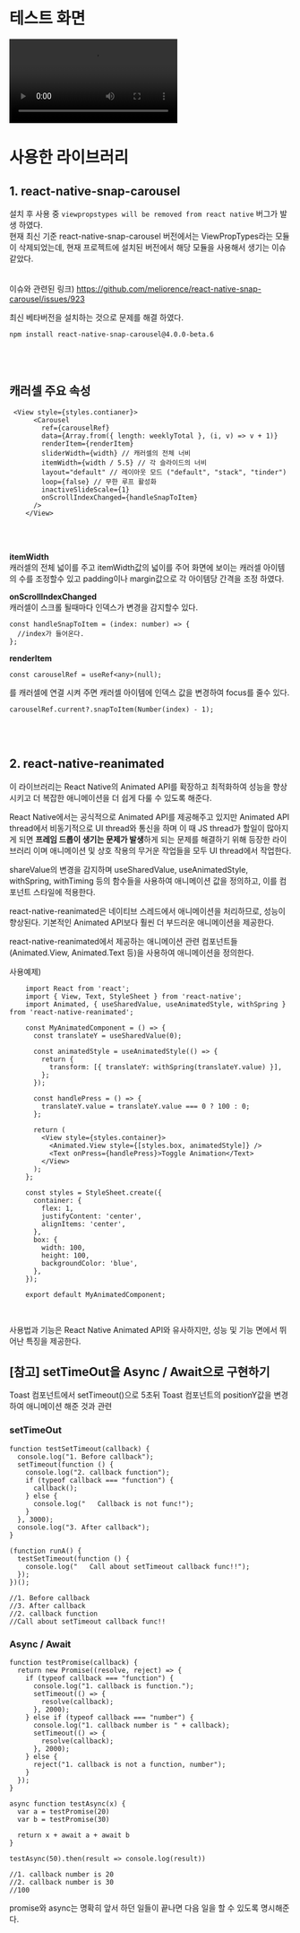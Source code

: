 # 테스트 화면


<video src="https://private-user-images.githubusercontent.com/138950568/288395576-b922a32b-da44-43ce-83b7-4b9d047a4633.mov?jwt=eyJhbGciOiJIUzI1NiIsInR5cCI6IkpXVCJ9.eyJpc3MiOiJnaXRodWIuY29tIiwiYXVkIjoicmF3LmdpdGh1YnVzZXJjb250ZW50LmNvbSIsImtleSI6ImtleTEiLCJleHAiOjE3MDE4Njc3OTYsIm5iZiI6MTcwMTg2NzQ5NiwicGF0aCI6Ii8xMzg5NTA1NjgvMjg4Mzk1NTc2LWI5MjJhMzJiLWRhNDQtNDNjZS04M2I3LTRiOWQwNDdhNDYzMy5tb3Y_WC1BbXotQWxnb3JpdGhtPUFXUzQtSE1BQy1TSEEyNTYmWC1BbXotQ3JlZGVudGlhbD1BS0lBSVdOSllBWDRDU1ZFSDUzQSUyRjIwMjMxMjA2JTJGdXMtZWFzdC0xJTJGczMlMkZhd3M0X3JlcXVlc3QmWC1BbXotRGF0ZT0yMDIzMTIwNlQxMjU4MTZaJlgtQW16LUV4cGlyZXM9MzAwJlgtQW16LVNpZ25hdHVyZT02N2JhOGUzYTE5NTY3MGM0NjQxYjM3MmMzZDQ1N2NiODg3MjNhYzRhMGYwOThkNjU1NzBiNTg5OWU3ODRjMmJmJlgtQW16LVNpZ25lZEhlYWRlcnM9aG9zdCZhY3Rvcl9pZD0wJmtleV9pZD0wJnJlcG9faWQ9MCJ9.m-aTirJCsRkR6AZXgfaVDSAtv-1_pJy9FywXbGL75wA"> <video/>


# 사용한 라이브러리 
## 1. react-native-snap-carousel </br>
   설치 후 사용 중 `viewpropstypes will be removed from react native` 버그가 발생 하였다.</br>
   현재 최신 기준 react-native-snap-carousel 버전에서는 ViewPropTypes라는 모듈이 삭제되었는데, 현재 프로젝트에 설치된 버전에서 해당 모듈을 사용해서 생기는 이슈 같았다.</br>
</br></br>
   이슈와 관련된 링크) https://github.com/meliorence/react-native-snap-carousel/issues/923</br>

   최신 베타버전을 설치하는 것으로 문제를 해결 하였다.</br>

```shell
npm install react-native-snap-carousel@4.0.0-beta.6
```
</br>
</br>




## 캐러셀 주요 속성

```shell
 <View style={styles.contianer}>
      <Carousel
        ref={carouselRef}
        data={Array.from({ length: weeklyTotal }, (i, v) => v + 1)}
        renderItem={renderItem}
        sliderWidth={width} // 캐러셀의 전체 너비
        itemWidth={width / 5.5} // 각 슬라이드의 너비
        layout="default" // 레이아웃 모드 ("default", "stack", "tinder")
        loop={false} // 무한 루프 활성화
        inactiveSlideScale={1}
        onScrollIndexChanged={handleSnapToItem}
      />
    </View>
```
</br>
</br>

**itemWidth** </br>
캐러셀의 전체 넓이를 주고 itemWidth값의 넓이를 주어 화면에 보이는 캐러셀 아이템의 수를 조정할수 있고 padding이나 margin값으로 각 아이템당 간격을 조정 하였다.

**onScrollIndexChanged** </br>
캐러셀이 스크롤 될때마다 인덱스가 변경을 감지할수 있다. 
```shell
const handleSnapToItem = (index: number) => {
  //index가 들어온다.
};
```


**renderItem**

```shell
const carouselRef = useRef<any>(null);
```
를 캐러셀에 연결 시켜 주면 캐러셀 아이템에 인덱스 값을 변경하여 focus를 줄수 있다.
```shell
carouselRef.current?.snapToItem(Number(index) - 1);
```

</br>
</br>

## 2. react-native-reanimated


이 라이브러리는 React Native의 Animated API를 확장하고 최적화하여 성능을 향상시키고 더 복잡한 애니메이션을 더 쉽게 다룰 수 있도록 해준다.
    
React Native에서는 공식적으로 Animated API를 제공해주고 있지만
Animated API thread에서 비동기적으로 UI thread와 통신을 하며 이 때 JS thread가 할일이 많아지게 되면 **프레임 드롭이 생기는 문제가 발생**하게 되는 문제를 해결하기 위해 등장한 라이브러리 이며
애니메이션 및 상호 작용의 무거운 작업들을 모두 UI thread에서 작업한다.
    
shareValue의 변경을 감지하며 useSharedValue, useAnimatedStyle, withSpring, withTiming 등의 함수들을 사용하여 애니메이션 값을 정의하고, 이를 컴포넌트 스타일에 적용한다.

react-native-reanimated은 네이티브 스레드에서 애니메이션을 처리하므로, 성능이 향상된다. 기본적인 Animated API보다 훨씬 더 부드러운 애니메이션을 제공한다.
    
react-native-reanimated에서 제공하는 애니메이션 관련 컴포넌트들 (Animated.View, Animated.Text 등)을 사용하여 애니메이션을 정의한다.



사용예제)
```shell
    import React from 'react';
    import { View, Text, StyleSheet } from 'react-native';
    import Animated, { useSharedValue, useAnimatedStyle, withSpring } from 'react-native-reanimated';
    
    const MyAnimatedComponent = () => {
      const translateY = useSharedValue(0);
    
      const animatedStyle = useAnimatedStyle(() => {
        return {
          transform: [{ translateY: withSpring(translateY.value) }],
        };
      });
    
      const handlePress = () => {
        translateY.value = translateY.value === 0 ? 100 : 0;
      };
    
      return (
        <View style={styles.container}>
          <Animated.View style={[styles.box, animatedStyle]} />
          <Text onPress={handlePress}>Toggle Animation</Text>
        </View>
      );
    };
    
    const styles = StyleSheet.create({
      container: {
        flex: 1,
        justifyContent: 'center',
        alignItems: 'center',
      },
      box: {
        width: 100,
        height: 100,
        backgroundColor: 'blue',
      },
    });
    
    export default MyAnimatedComponent;
```

</br>

사용법과 기능은 React Native Animated API와 유사하지만, 성능 및 기능 면에서 뛰어난 특징을 제공한다.


## [참고] setTimeOut을 Async / Await으로 구현하기
 Toast 컴포넌트에서 setTimeout()으로 5초뒤 Toast 컴포넌트의 positionY값을 변경하여 애니메이션 해준 것과 관련

### setTimeOut
```shell
function testSetTimeout(callback) {
  console.log("1. Before callback");
  setTimeout(function () {
    console.log("2. callback function");
    if (typeof callback === "function") {
      callback();
    } else {
      console.log("   Callback is not func!");
    }
  }, 3000);
  console.log("3. After callback");
}

(function runA() {
  testSetTimeout(function () {
    console.log("   Call about setTimeout callback func!!");
  });
})();

//1. Before callback
//3. After callback
//2. callback function
//Call about setTimeout callback func!!
```
### Async / Await
```shell
function testPromise(callback) {
  return new Promise((resolve, reject) => {
    if (typeof callback === "function") {
      console.log("1. callback is function.");
      setTimeout(() => {
        resolve(callback);
      }, 2000);
    } else if (typeof callback === "number") {
      console.log("1. callback number is " + callback);
      setTimeout(() => {
        resolve(callback);
      }, 2000);
    } else {
      reject("1. callback is not a function, number");
    }
  });
}

async function testAsync(x) {
  var a = testPromise(20)
  var b = testPromise(30)

  return x + await a + await b
}

testAsync(50).then(result => console.log(result))

//1. callback number is 20
//2. callback number is 30
//100
```
promise와 async는 명확히 앞서 하던 일들이 끝나면 다음 일을 할 수 있도록 명시해준다.


    


   
